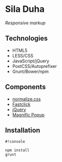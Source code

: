 # Sila Duha

_Responsive markup_

## Technologies

- HTML5
- LESS/CSS
- JavaScript/jQuery
- PostCSS/Autoprefixer
- Grunt/Bower/npm

## Components

- [normalize.css](https://github.com/necolas/normalize.css/)
- [Fastclick](https://github.com/ftlabs/fastclick)
- [jQuery](https://github.com/jquery/jquery)
- [Magnific Popup](https://github.com/dimsemenov/Magnific-Popup)

## Installation

```
#!console

npm install
grunt
```
